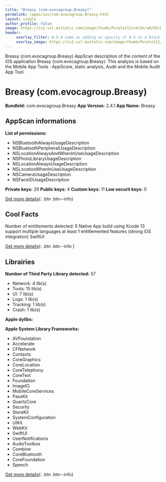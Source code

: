 ```yaml
---
title: "Breasy (com.evocagroup.Breasy)"
permalink: /apps/ios/com.evocagroup.Breasy.html
layout: single
author_profile: false
image: https://is1-ssl.mzstatic.com/image/thumb/Purple112/v4/be/a0/b5/bea0b533-a425-baf8-5250-8d0fd386ab08/AppIcon-1x_U007emarketing-0-10-0-85-220.png/512x512bb.jpg
header: 
     overlay_filter: 0.5 # same as adding an opacity of 0.5 to a black background
     overlay_image: https://is1-ssl.mzstatic.com/image/thumb/Purple112/v4/be/a0/b5/bea0b533-a425-baf8-5250-8d0fd386ab08/AppIcon-1x_U007emarketing-0-10-0-85-220.png/512x512bb.jpg
---
```

Breasy (com.evocagroup.Breasy) AppScan description of the content of the iOS application Breasy (com.evocagroup.Breasy). This analysis is based on the Mobile App Tools : AppScore, static analysis, Audit and the Mobile Audit App Tool.

# Breasy (com.evocagroup.Breasy)

**BundleId:** com.evocagroup.Breasy
**App Version:** 2.4.1
**App Name:** Breasy


## AppScan informations 

**List of permissions:** 
- NSBluetoothAlwaysUsageDescription
- NSBluetoothPeripheralUsageDescription
- NSLocationAlwaysAndWhenInUseUsageDescription
- NSPhotoLibraryUsageDescription
- NSLocationAlwaysUsageDescription
- NSLocationWhenInUseUsageDescription
- NSCameraUsageDescription
- NSFaceIDUsageDescription
  
  
**Private keys:** 29
**Public keys:** 4
**Custom keys:** 11
**Low securit keys:** 0
  
[Get more details](/pricing.html){: .btn .btn--info}

## Cool Facts

Number of entitlements detected: 5
Native App
build using Xcode 13
support multiple languages
at least 1 entitlemented features (strong iOS integration)
SwiftUI
  
[Get more details](/pricing.html){: .btn .btn--info }

## Librairies 
**Number of Third Party Library detected:** 57
- Network: 4 lib(s)
- Tools: 15 lib(s)
- UI: 7 lib(s)
- Logs: 1 lib(s)
- Tracking: 1 lib(s)
- Crash: 1 lib(s)


**Apple dylibs:**


**Apple System Library Frameworks:**
- AVFoundation
- Accelerate
- CFNetwork
- Contacts
- CoreGraphics
- CoreLocation
- CoreTelephony
- CoreText
- Foundation
- ImageIO
- MobileCoreServices
- PassKit
- QuartzCore
- Security
- StoreKit
- SystemConfiguration
- UIKit
- WebKit
- SwiftUI
- UserNotifications
- AudioToolbox
- Combine
- CoreBluetooth
- CoreFoundation
- Speech


  
[Get more details](/pricing.html){: .btn .btn--info}

